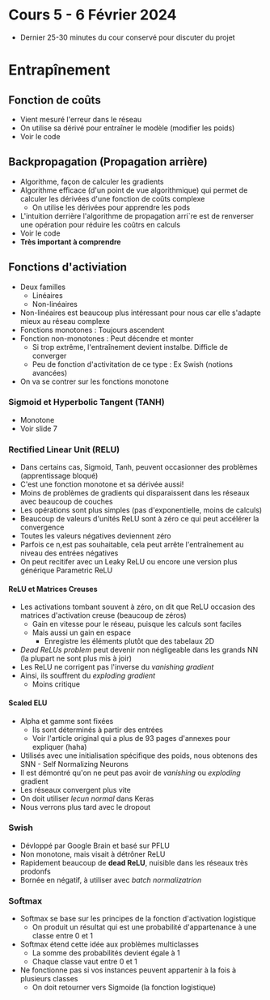 # Cours 5 - 6 Février 2024
- Dernier 25-30 minutes du cour conservé pour discuter du projet

# Entrapînement

## Fonction de coûts
- Vient mesuré l'erreur dans le réseau
- On utilise sa dérivé pour entraîner le modèle (modifier les poids)
- Voir le code

## Backpropagation (Propagation arrière)
- Algorithme, façon de calculer les gradients
- Algorithme efficace (d'un point de vue algorithmique) qui permet de calculer les dérivées d'une fonction de coûts complexe
  - On utilise les dérivées pour apprendre les pods
- L'intuition derrière l'algorithme de propagation arri`re est de renverser une opération pour réduire les coûtrs en calculs
-  Voir le code
-  **Très important à comprendre**

## Fonctions d'activiation
- Deux familles
  - Linéaires
  - Non-linéaires
- Non-linéaires est beaucoup plus intéressant pour nous car elle s'adapte mieux au réseau complexe
- Fonctions monotones : Toujours ascendent
- Fonction non-monotones : Peut décendre et monter
  - Si trop extrême, l'entraînement devient instalbe. Difficle de converger
  - Peu de fonction d'activitation de ce type : Ex Swish (notions avancées)
-  On va se contrer sur les fonctions monotone

### Sigmoid et Hyperbolic Tangent (TANH)
- Monotone
- Voir slide 7

### Rectified Linear Unit (RELU)
- Dans certains cas, Sigmoid, Tanh, peuvent occasionner des problèmes (apprentissage bloqué)
- C'est une fonction monotone et sa dérivée aussi!
- Moins de problèmes de gradients qui disparaissent dans les réseaux avec beaucoup de couches
- Les opérations sont plus simples (pas d'exponentielle, moins de calculs)
- Beaucoup de valeurs d'unités ReLU sont à zéro ce qui peut accélérer la convergence
- Toutes les valeurs négatives deviennent zéro
- Parfois ce n,est pas souhaitable, cela peut arrête l'entraînement au niveau des entrées négatives
- On peut recitifer avec un Leaky ReLU ou encore une version plus générique Parametric ReLU

#### ReLU et Matrices Creuses
- Les activations tombant souvent à zéro, on dit que ReLU occasion des matrices d'activation creuse (beaucoup de zéros)
  - Gain en vitesse pour le réseau, puisque les calculs sont faciles
  - Mais aussi un gain en espace
    - Enregistre les éléments plutôt que des tabelaux 2D
- _Dead ReLUs problem_ peut devenir non négligeable dans les grands NN (la plupart ne sont plus mis à joir)
- Les ReLU ne corrigent pas l'inverse du _vanishing gradient_
- Ainsi, ils souffrent du _exploding gradient_
  - Moins critique   

#### Scaled ELU
- Alpha et gamme sont fixées
  - Ils sont déterminés à partir des entrées
  - Voir l'article original qui a plus de 93 pages d'annexes pour expliquer (haha)
- Utilisés avec une initialisation spécifique des poids, nous obtenons des SNN - Self Normalizing Neurons
- Il est démontré qu'on ne peut pas avoir de _vanishing_ ou _exploding_ gradient
- Les réseaux convergent plus vite
- On doit utiliser _lecun normal_ dans Keras
- Nous verrons plus tard avec le dropout

### Swish
- Dévloppé par Google Brain et basé sur PFLU
- Non monotone, mais visait à détrôner ReLU
- Rapidement beaucoup de **dead ReLU**, nuisible dans les réseaux très prodonfs
- Bornée en négatif, à utiliser avec _batch normalizatrion_

### Softmax
- Softmax se base sur les principes de la fonction d'activation logistique
  - On produit un résultat qui est une probabilité d'appartenance à une classe entre 0 et 1
- Softmax étend cette idée aux problèmes multiclasses
  - La somme des probabilités devient égale à 1
  - Chaque classe vaut entre 0 et 1
- Ne fonctionne pas si vos instances peuvent appartenir à la fois à plusieurs classes
  - On doit retourner vers Sigmoide (la fonction logistique)     

